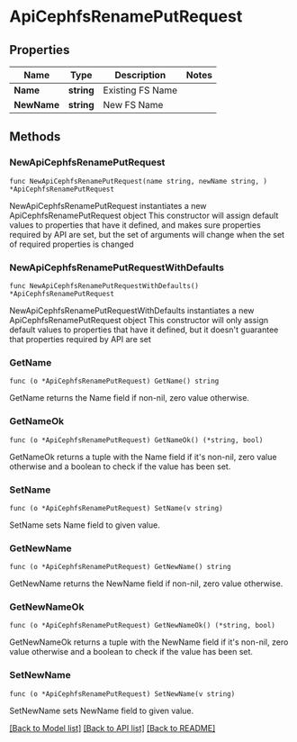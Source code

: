 # ApiCephfsRenamePutRequest

## Properties

Name | Type | Description | Notes
------------ | ------------- | ------------- | -------------
**Name** | **string** | Existing FS Name | 
**NewName** | **string** | New FS Name | 

## Methods

### NewApiCephfsRenamePutRequest

`func NewApiCephfsRenamePutRequest(name string, newName string, ) *ApiCephfsRenamePutRequest`

NewApiCephfsRenamePutRequest instantiates a new ApiCephfsRenamePutRequest object
This constructor will assign default values to properties that have it defined,
and makes sure properties required by API are set, but the set of arguments
will change when the set of required properties is changed

### NewApiCephfsRenamePutRequestWithDefaults

`func NewApiCephfsRenamePutRequestWithDefaults() *ApiCephfsRenamePutRequest`

NewApiCephfsRenamePutRequestWithDefaults instantiates a new ApiCephfsRenamePutRequest object
This constructor will only assign default values to properties that have it defined,
but it doesn't guarantee that properties required by API are set

### GetName

`func (o *ApiCephfsRenamePutRequest) GetName() string`

GetName returns the Name field if non-nil, zero value otherwise.

### GetNameOk

`func (o *ApiCephfsRenamePutRequest) GetNameOk() (*string, bool)`

GetNameOk returns a tuple with the Name field if it's non-nil, zero value otherwise
and a boolean to check if the value has been set.

### SetName

`func (o *ApiCephfsRenamePutRequest) SetName(v string)`

SetName sets Name field to given value.


### GetNewName

`func (o *ApiCephfsRenamePutRequest) GetNewName() string`

GetNewName returns the NewName field if non-nil, zero value otherwise.

### GetNewNameOk

`func (o *ApiCephfsRenamePutRequest) GetNewNameOk() (*string, bool)`

GetNewNameOk returns a tuple with the NewName field if it's non-nil, zero value otherwise
and a boolean to check if the value has been set.

### SetNewName

`func (o *ApiCephfsRenamePutRequest) SetNewName(v string)`

SetNewName sets NewName field to given value.



[[Back to Model list]](../README.md#documentation-for-models) [[Back to API list]](../README.md#documentation-for-api-endpoints) [[Back to README]](../README.md)


